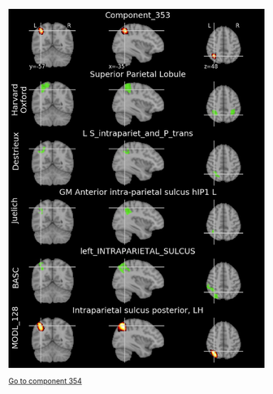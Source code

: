 


![353](preliminary/353.jpg "Component 353")

[Go to component 354](https://parietal-inria.github.io/MODL_atlas/1024/354 "Component 354")